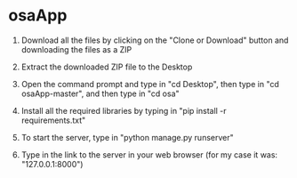 # osaApp
1. Download all the files by clicking on the "Clone or Download" button and downloading the files as a ZIP

2. Extract the downloaded ZIP file to the Desktop

3. Open the command prompt and type in "cd Desktop", then type in "cd osaApp-master", and then type in "cd osa"

4. Install all the required libraries by typing in "pip install -r requirements.txt"

5. To start the server, type in "python manage.py runserver"

6. Type in the link to the server in your web browser (for my case it was: "127.0.0.1:8000")
